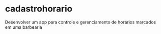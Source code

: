 # cadastrohorario
Desenvolver um app para controle e gerenciamento de horários marcados em uma barbearia
